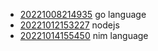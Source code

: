- [20221008214935](/zet/20221008214935/README.md) go language
- [20221012153227](/zet/20221012153227/README.md) nodejs
- [20221014155450](/zet/20221014155450/README.md) nim language
